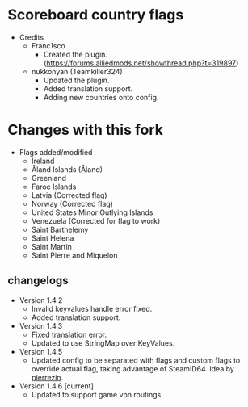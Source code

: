 # Scoreboard country flags
 - Credits
    - Franc1sco
	   - Created the plugin. (https://forums.alliedmods.net/showthread.php?t=319897)
	- nukkonyan (Teamkiller324)
	   - Updated the plugin.
	   - Added translation support.
	   - Adding new countries onto config.

# Changes with this fork
 - Flags added/modified
   - Ireland
   - Åland Islands (Åland)
   - Greenland
   - Faroe Islands
   - Latvia (Corrected flag)
   - Norway (Corrected flag)
   - United States Minor Outlying Islands
   - Venezuela (Corrected for flag to work)
   - Saint Barthelemy
   - Saint Helena
   - Saint Martin
   - Saint Pierre and Miquelon

## changelogs
 - Version 1.4.2
   - Invalid keyvalues handle error fixed.
   - Added translation support.
 - Version 1.4.3
   - Fixed translation error.
   - Updated to use StringMap over KeyValues.
 - Version 1.4.5
   - Updated config to be separated with flags and custom flags to override actual flag, taking advantage of SteamID64. Idea by [pierrezin](https://forums.alliedmods.net/showpost.php?p=2808637&postcount=50).
 - Version 1.4.6 [current]
   - Updated to support game vpn routings

